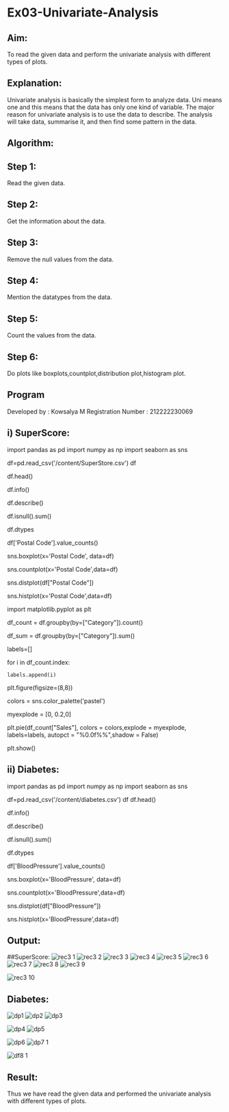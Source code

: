 # Ex03-Univariate-Analysis

## Aim:
To read the given data and perform the univariate analysis with different types of plots.

## Explanation:

Univariate analysis is basically the simplest form to analyze data. Uni means one and this means that the data has only one 
kind of variable. The major reason for univariate analysis is to use the data to describe. The analysis will take data,
summarise it, and then find some pattern in the data.

## Algorithm:
## Step 1:
Read the given data.
## Step 2:
Get the information about the data.
## Step 3:
Remove the null values from the data.
## Step 4:
Mention the datatypes from the data.
## Step 5:
Count the values from the data.
## Step 6:
Do plots like boxplots,countplot,distribution plot,histogram plot.
## Program

Developed by : Kowsalya M
Registration Number : 212222230069

## i) SuperScore:

import pandas as pd
import numpy as np
import seaborn as sns

df=pd.read_csv('/content/SuperStore.csv')
df

df.head()

df.info()

df.describe()

df.isnull().sum()

df.dtypes

df['Postal Code'].value_counts()

sns.boxplot(x='Postal Code', data=df)

sns.countplot(x='Postal Code',data=df)

sns.distplot(df["Postal Code"])

sns.histplot(x='Postal Code',data=df)


import matplotlib.pyplot as plt

df_count = df.groupby(by=["Category"]).count()

df_sum = df.groupby(by=["Category"]).sum()

labels=[]

for i in df_count.index:

    labels.append(i)
    
plt.figure(figsize=(8,8))

colors = sns.color_palette('pastel')

myexplode = [0, 0.2,0]

plt.pie(df_count["Sales"], colors = colors,explode = myexplode, labels=labels, autopct = "%0.0f%%",shadow = False) 

plt.show()

## ii) Diabetes:

import pandas as pd
import numpy as np
import seaborn as sns

df=pd.read_csv('/content/diabetes.csv')
df
df.head()

df.info()

df.describe()

df.isnull().sum()

df.dtypes

df['BloodPressure'].value_counts()

sns.boxplot(x='BloodPressure', data=df)

sns.countplot(x='BloodPressure',data=df)

sns.distplot(df["BloodPressure"])

sns.histplot(x='BloodPressure',data=df)


## Output:

##SuperScore:
![rec3 1](https://user-images.githubusercontent.com/118671457/228624951-3b5c28a5-28c5-44be-9a54-1bdfbfafdb8c.png)
![rec3 2](https://user-images.githubusercontent.com/118671457/228624999-622c883a-a936-4cc1-b842-c44b15fbe6f6.png)
![rec3 3](https://user-images.githubusercontent.com/118671457/228625020-c76c68b0-d505-41ca-8328-82ebdb06ff7e.png)
![rec3 4](https://user-images.githubusercontent.com/118671457/228625074-d0713c0a-51c4-473f-a52f-5c1f85a186af.png)
![rec3 5](https://user-images.githubusercontent.com/118671457/228625114-22c37e3c-1de1-4344-ba6f-dbc6908c0a69.png)
![rec3 6](https://user-images.githubusercontent.com/118671457/228625149-2a3f5b68-929e-4bbc-89a6-cca98ee3ec68.png)
![rec3 7](https://user-images.githubusercontent.com/118671457/228625384-5e529212-ca8c-4526-b0af-d1114d920ea1.png)
![rec3 8](https://user-images.githubusercontent.com/118671457/228625415-217d719f-3112-464d-9e6a-f586ccc080a8.png)
![rec3 9](https://user-images.githubusercontent.com/118671457/228625467-2816c7a3-59d0-4dcf-aa90-a5d1c099a649.png)

![rec3 10](https://user-images.githubusercontent.com/118671457/228625583-8f515dd0-f32f-401d-bb7f-3b8111dcccce.png)


## Diabetes:


![dp1](https://user-images.githubusercontent.com/118671457/228629890-058d06dd-4603-4cd3-a0c1-dc0c1b2116fd.png)
![dp2](https://user-images.githubusercontent.com/118671457/228629918-64c5b314-3c60-4aff-a7ae-dc00613c606d.png)
![dp3](https://user-images.githubusercontent.com/118671457/228629950-0f8a187f-44ac-47b5-bfc6-aba4381f011f.png)

![dp4](https://user-images.githubusercontent.com/118671457/228629980-0e296e1f-b12e-4937-a79e-19a4f86f9e94.png)
![dp5](https://user-images.githubusercontent.com/118671457/228630018-6c6481e6-2c47-4dc2-8bc5-bdb55e63f014.png)

![dp6](https://user-images.githubusercontent.com/118671457/228630052-93468a3f-967e-40cf-beee-c0a55cf10391.png)
![dp7 1](https://user-images.githubusercontent.com/118671457/228632250-67dba91c-08cd-4301-a14b-fd64fe4218e8.png)

![df8 1](https://user-images.githubusercontent.com/118671457/228632283-c538c67a-7a2a-4f39-b9ba-3c3cee440c6c.png)

## Result:

Thus we have read the given data and performed the univariate analysis with different types of plots.
